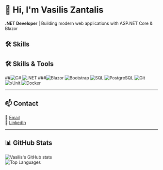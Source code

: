 # 👋 Hi, I'm Vasilis Zantalis

**.NET Developer** | Building modern web applications with ASP.NET Core & Blazor 

## 🛠️ Skills

## 🛠️ Skills & Tools

##![C#](https://img.shields.io/badge/-C%23-239120?logo=c-sharp&logoColor=white) ![.NET](https://img.shields.io/badge/-.NET-512BD4?logo=dotnet&logoColor=white)
###![Blazor](https://img.shields.io/badge/-Blazor-512BD4?logo=blazor&logoColor=white) ![Bootstrap](https://img.shields.io/badge/-Bootstrap-7952B3?logo=bootstrap&logoColor=white)
![SQL](https://img.shields.io/badge/-SQL-CC2927?logo=microsoftsqlserver&logoColor=white) ![PostgreSQL](https://img.shields.io/badge/-PostgreSQL-316192?logo=postgresql&logoColor=white)
![Git](https://img.shields.io/badge/-Git-F05032?logo=git&logoColor=white) ![xUnit](https://img.shields.io/badge/-xUnit-02569B?logo=xunit&logoColor=white)
![Docker](https://img.shields.io/badge/-Docker-2496ED?logo=docker&logoColor=white)

---

## 📫 Contact

📧 [Email](mailto:vzantalis@gmail.com)  
💼 [LinkedIn](https://linkedin.com/in/vasiliszantalis)

---

## 📊 GitHub Stats

![Vasilis's GitHub stats](https://github-readme-stats.vercel.app/api?username=vasiliszantalis&show_icons=true&theme=radical)  
![Top Languages](https://github-readme-stats.vercel.app/api/top-langs/?username=vasiliszantalis&layout=compact&theme=radical)
